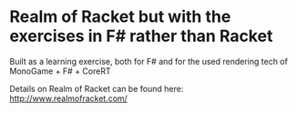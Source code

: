 # Realm of Racket but with the exercises in F# rather than Racket

Built as a learning exercise, both for F# and for the used rendering tech of MonoGame + F# + CoreRT

Details on Realm of Racket can be found here: http://www.realmofracket.com/